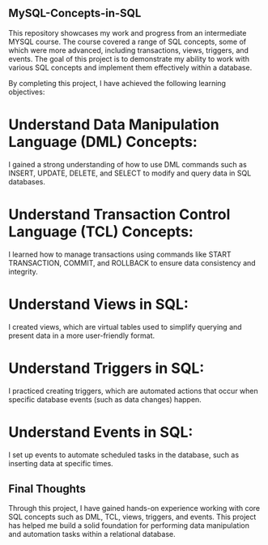 ## MySQL-Concepts-in-SQL

This repository showcases my work and progress from an intermediate MYSQL course. The course covered a range of SQL concepts, some of which were more advanced, including transactions, views, triggers, and events. The goal of this project is to demonstrate my ability to work with various SQL concepts and implement them effectively within a database.


By completing this project, I have achieved the following learning objectives:

# Understand Data Manipulation Language (DML) Concepts:
I gained a strong understanding of how to use DML commands such as INSERT, UPDATE, DELETE, and SELECT to modify and query data in SQL databases.

# Understand Transaction Control Language (TCL) Concepts:
I learned how to manage transactions using commands like START TRANSACTION, COMMIT, and ROLLBACK to ensure data consistency and integrity.

# Understand Views in SQL:
I created views, which are virtual tables used to simplify querying and present data in a more user-friendly format.

# Understand Triggers in SQL:
I practiced creating triggers, which are automated actions that occur when specific database events (such as data changes) happen.

# Understand Events in SQL:
I set up events to automate scheduled tasks in the database, such as inserting data at specific times.

## Final Thoughts
Through this project, I have gained hands-on experience working with core SQL concepts such as DML, TCL, views, triggers, and events. This project has helped me build a solid foundation for performing data manipulation and automation tasks within a relational database.
